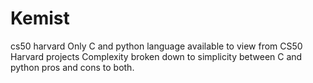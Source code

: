 # Kemist
cs50 harvard
Only C and python language available to view from CS50 Harvard projects
Complexity broken down to simplicity between C and python pros and cons to both.
